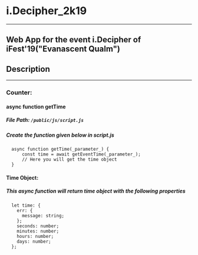 # i.Decipher_2k19
---
Web App for the event i.Decipher of iFest'19("Evanascent Qualm")
---
## Description
---
### Counter:
#### **async function getTime**
##### File Path: `/public/js/script.js`
##### Create the function given below in script.js
```
  async function getTime(_parameter_) {
      const time = await getEventTime(_parameter_);
      // Here you will get the time object
  }
```
#### Time Object: 
##### This async function will return time object with the following properties
```
  let time: {
    err: {
      message: string;
    };
    seconds: number;
    minutes: number;
    hours: number;
    days: number;
  };
```
